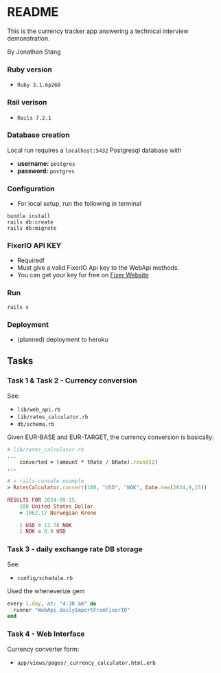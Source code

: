 # README

This is the currency tracker app answering a technical interview demonstration.

By Jonathan Stang

### Ruby version
  - `Ruby 3.1.6p260`

### Rail verison
  - `Rails 7.2.1`

### Database creation

Local run requires a `localhost:5432` Postgresql database with 
  - **username:** `postgres`
  - **password:** `postgres`

### Configuration
  - For local setup, run the following in terminal
  
```console
bundle install
rails db:create
rails db:migrate
```

### FixerIO API KEY
- Required!
- Must give a valid FixerIO Api key to the WebApi methods.
- You can get your key for free on [Fixer Website](https://fixer.io/)

### Run

```console
rails s
```

### Deployment

  - (planned) deployment to heroku

## Tasks

### Task 1 & Task 2 - Currency conversion
See:
- `lib/web_api.rb`
- `lib/rates_calculator.rb`
- `db/schema.rb`

Given EUR-BASE and EUR-TARGET, the currency conversion is basically:

```ruby
# lib/rates_calculator.rb
...
    converted = (amount * tRate / bRate).round(2)
...
```

```ruby
# > rails console example
> RatesCalculator.convert(100, "USD", "NOK", Date.new(2024,9,15))

RESULTS FOR 2024-09-15
    100 United States Dollar
    = 1062.17 Norwegian Krone

    1 USD = 11.78 NOK
    1 NOK = 0.9 USD
```

### Task 3 - daily exchange rate DB storage
See: 
- `config/schedule.rb`

Used the wheneverize gem
```ruby
every 1.day, at: "4:30 am" do
  runner "WebApi.dailyImportFromFixerIO"
end
```

### Task 4 - Web Interface

Currency converter form:

- `app/views/pages/_currency_calculator.html.erb`
